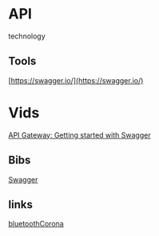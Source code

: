 # API
technology

## Tools
[https://swagger.io/](https://swagger.io/)

# Vids
[API Gateway: Getting started with Swagger](https://youtu.be/K4ftoyg31qs)  

## Bibs
[Swagger](https://de.wikipedia.org/wiki/Swagger_(Software))

## links
[bluetoothCorona](https://www.golem.de/news/bluetooth-schnittstelle-so-funktioniert-die-corona-app-mit-android-2005-148247.html)
